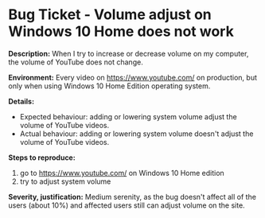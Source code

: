 Bug Ticket - Volume adjust on Windows 10 Home does not work
===================================

**Description:** When I try to increase or decrease volume on my computer, the volume of YouTube does not change.

**Environment:** Every video on https://www.youtube.com/ on production, but only when using Windows 10 Home Edition operating system.

**Details:**
 - Expected behaviour: adding or lowering system volume adjust the volume of YouTube videos.
 - Actual behaviour: adding or lowering system volume doesn't adjust the volume of YouTube videos.

**Steps to reproduce:**
1. go to https://www.youtube.com/ on Windows 10 Home edition
2. try to adjust system volume

**Severity, justification:**
Medium serenity, as the bug doesn't affect all of the users (about 10%) and affected users still can adjust volume on the site.

